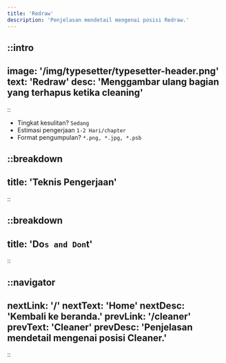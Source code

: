 ```yaml
---
title: 'Redraw'
description: 'Penjelasan mendetail mengenai posisi Redraw.'
---
```


::intro
---
image: '/img/typesetter/typesetter-header.png'
text: 'Redraw'
desc: 'Menggambar ulang bagian yang terhapus ketika cleaning'
---
::

- Tingkat kesulitan? `Sedang`
- Estimasi pengerjaan `1-2 Hari/chapter`
- Format pengumpulan? `*.png, *.jpg, *.psb`

::breakdown
---
title: 'Teknis Pengerjaan'
---
::

::breakdown
---
title: 'Do`s and Don`t'
---
::



::navigator
---
nextLink: '/'
nextText: 'Home'
nextDesc: 'Kembali ke beranda.'
prevLink: '/cleaner'
prevText: 'Cleaner'
prevDesc: 'Penjelasan mendetail mengenai posisi Cleaner.'
---
::
